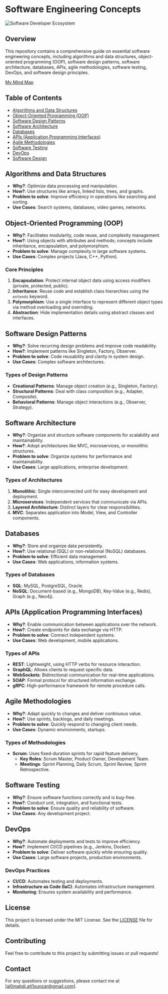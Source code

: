 # Software Engineering Concepts

![Software Developer Ecosystem ](https://github.com/user-attachments/assets/4a7ab989-3ec0-4987-92a8-6ab8908e0efe)

## Overview
This repository contains a comprehensive guide on essential software engineering concepts, including algorithms and data structures, object-oriented programming (OOP), software design patterns, software architecture, databases, APIs, agile methodologies, software testing, DevOps, and software design principles.

[My Mind Map](https://xmind.app/m/YE4rZ5)

## Table of Contents
- [Algorithms and Data Structures](#algorithms-and-data-structures)
- [Object-Oriented Programming (OOP)](#object-oriented-programming-oop)
- [Software Design Patterns](#software-design-patterns)
- [Software Architecture](#software-architecture)
- [Databases](#databases)
- [APIs (Application Programming Interfaces)](#apis-application-programming-interfaces)
- [Agile Methodologies](#agile-methodologies)
- [Software Testing](#software-testing)
- [DevOps](#devops)
- [Software Design](#software-design)

## Algorithms and Data Structures
- **Why?**: Optimize data processing and manipulation.
- **How?**: Use structures like arrays, linked lists, trees, and graphs.
- **Problem to solve**: Improve efficiency in operations like searching and sorting.
- **Use Cases**: Search systems, databases, video games, networks.

## Object-Oriented Programming (OOP)
- **Why?**: Facilitates modularity, code reuse, and complexity management.
- **How?**: Using objects with attributes and methods; concepts include inheritance, encapsulation, and polymorphism.
- **Problem to solve**: Manage complexity in large software systems.
- **Use Cases**: Complex projects (Java, C++, Python).

### Core Principles
1. **Encapsulation**: Protect internal object data using access modifiers (private, protected, public).
2. **Inheritance**: Reuse code and establish class hierarchies using the `extends` keyword.
3. **Polymorphism**: Use a single interface to represent different object types via method overloading and overriding.
4. **Abstraction**: Hide implementation details using abstract classes and interfaces.

## Software Design Patterns
- **Why?**: Solve recurring design problems and improve code readability.
- **How?**: Implement patterns like Singleton, Factory, Observer.
- **Problem to solve**: Code reusability and clarity in system design.
- **Use Cases**: Complex software architectures.

### Types of Design Patterns
- **Creational Patterns**: Manage object creation (e.g., Singleton, Factory).
- **Structural Patterns**: Deal with class composition (e.g., Adapter, Composite).
- **Behavioral Patterns**: Manage object interactions (e.g., Observer, Strategy).

## Software Architecture
- **Why?**: Organize and structure software components for scalability and maintainability.
- **How?**: Adopt architectures like MVC, microservices, or monolithic structures.
- **Problem to solve**: Organize systems for performance and maintainability.
- **Use Cases**: Large applications, enterprise development.

### Types of Architectures
1. **Monolithic**: Single interconnected unit for easy development and deployment.
2. **Microservices**: Independent services that communicate via APIs.
3. **Layered Architecture**: Distinct layers for clear responsibilities.
4. **MVC**: Separates application into Model, View, and Controller components.

## Databases
- **Why?**: Store and organize data persistently.
- **How?**: Use relational (SQL) or non-relational (NoSQL) databases.
- **Problem to solve**: Efficient data management.
- **Use Cases**: Web applications, information systems.

### Types of Databases
- **SQL**: MySQL, PostgreSQL, Oracle.
- **NoSQL**: Document-based (e.g., MongoDB), Key-Value (e.g., Redis), Graph (e.g., Neo4j).

## APIs (Application Programming Interfaces)
- **Why?**: Enable communication between applications over the network.
- **How?**: Create endpoints for data exchange via HTTP.
- **Problem to solve**: Connect independent systems.
- **Use Cases**: Web development, mobile applications.

### Types of APIs
- **REST**: Lightweight, using HTTP verbs for resource interaction.
- **GraphQL**: Allows clients to request specific data.
- **WebSockets**: Bidirectional communication for real-time applications.
- **SOAP**: Formal protocol for structured information exchange.
- **gRPC**: High-performance framework for remote procedure calls.

## Agile Methodologies
- **Why?**: Adapt quickly to changes and deliver continuous value.
- **How?**: Use sprints, backlogs, and daily meetings.
- **Problem to solve**: Quickly respond to changing client needs.
- **Use Cases**: Dynamic environments, startups.

### Types of Methodologies
- **Scrum**: Uses fixed-duration sprints for rapid feature delivery.
  - **Key Roles**: Scrum Master, Product Owner, Development Team.
  - **Meetings**: Sprint Planning, Daily Scrum, Sprint Review, Sprint Retrospective.

## Software Testing
- **Why?**: Ensure software functions correctly and is bug-free.
- **How?**: Conduct unit, integration, and functional tests.
- **Problem to solve**: Ensure quality and reliability of software.
- **Use Cases**: Any development project.

## DevOps
- **Why?**: Automate deployments and tests to improve efficiency.
- **How?**: Implement CI/CD pipelines (e.g., Jenkins, Docker).
- **Problem to solve**: Deliver software quickly while ensuring quality.
- **Use Cases**: Large software projects, production environments.

### DevOps Practices
- **CI/CD**: Automates testing and deployments.
- **Infrastructure as Code (IaC)**: Automates infrastructure management.
- **Monitoring**: Ensures system availability and performance.

## License
This project is licensed under the MIT License. See the [LICENSE](LICENSE) file for details.

## Contributing
Feel free to contribute to this project by submitting issues or pull requests!

## Contact
For any questions or suggestions, please contact me at [al0mahdi.ait1ounzar@gmail.com].

